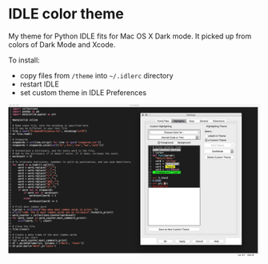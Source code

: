 # IDLE color theme

My theme for Python IDLE fits for Mac OS X Dark mode.
It picked up from colors of Dark Mode and Xcode.

To install:
- copy files from `/theme` into `~/.idlerc` directory
- restart IDLE
- set custom theme in IDLE Preferences

![](images/screenshot.png)
